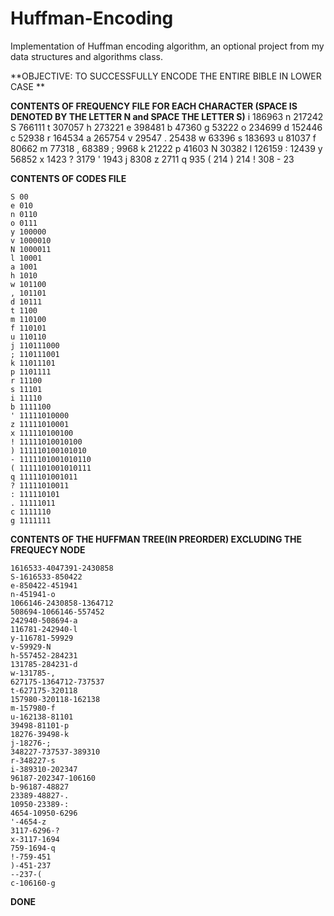 # Huffman-Encoding
Implementation of Huffman encoding algorithm, an optional project from my data structures and algorithms class.	

**OBJECTIVE: TO SUCCESSFULLY ENCODE THE ENTIRE BIBLE IN LOWER CASE **

**CONTENTS OF FREQUENCY FILE FOR EACH CHARACTER (SPACE IS DENOTED BY THE LETTER N and SPACE THE LETTER S)**
	i 186963
	n 217242
	S 766111
	t 307057
	h 273221
	e 398481
	b 47360
	g 53222
	o 234699
	d 152446
	c 52938
	r 164534
	a 265754
	v 29547
	. 25438
	w 63396
	s 183693
	u 81037
	f 80662
	m 77318
	, 68389
	; 9968
	k 21222
	p 41603
	N 30382
	l 126159
	: 12439
	y 56852
	x 1423
	? 3179
	' 1943
	j 8308
	z 2711
	q 935
	( 214
	) 214
	! 308
	- 23

**CONTENTS OF CODES FILE**

	S 00
	e 010
	n 0110
	o 0111
	y 100000
	v 1000010
	N 1000011
	l 10001
	a 1001
	h 1010
	w 101100
	, 101101
	d 10111
	t 1100
	m 110100
	f 110101
	u 110110
	j 110111000
	; 110111001
	k 11011101
	p 1101111
	r 11100
	s 11101
	i 11110
	b 1111100
	' 11111010000
	z 11111010001
	x 111110100100
	! 11111010010100
	) 111110100101010
	- 1111101001010110
	( 1111101001010111
	q 1111101001011
	? 11111010011
	: 111110101
	. 11111011
	c 1111110
	g 1111111
	
**CONTENTS OF THE HUFFMAN TREE(IN PREORDER) EXCLUDING THE FREQUECY NODE**

	1616533-4047391-2430858
	S-1616533-850422
	e-850422-451941
	n-451941-o
	1066146-2430858-1364712
	508694-1066146-557452
	242940-508694-a
	116781-242940-l
	y-116781-59929
	v-59929-N
	h-557452-284231
	131785-284231-d
	w-131785-,
	627175-1364712-737537
	t-627175-320118
	157980-320118-162138
	m-157980-f
	u-162138-81101
	39498-81101-p
	18276-39498-k
	j-18276-;
	348227-737537-389310
	r-348227-s
	i-389310-202347
	96187-202347-106160
	b-96187-48827
	23389-48827-.
	10950-23389-:
	4654-10950-6296
	'-4654-z
	3117-6296-?
	x-3117-1694
	759-1694-q
	!-759-451
	)-451-237
	--237-(
	c-106160-g

**DONE**
